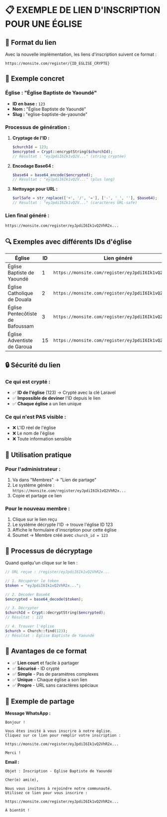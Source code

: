 # 📋 EXEMPLE DE LIEN D'INSCRIPTION POUR UNE ÉGLISE

## 🎯 **Format du lien**

Avec la nouvelle implémentation, les liens d'inscription suivent ce format :

```
https://monsite.com/register/{ID_EGLISE_CRYPTE}
```

## 🔧 **Exemple concret**

### **Église : "Église Baptiste de Yaoundé"**
- **ID en base :** `123`
- **Nom :** "Église Baptiste de Yaoundé"
- **Slug :** "eglise-baptiste-de-yaounde"

### **Processus de génération :**

1. **Cryptage de l'ID :**
   ```php
   $churchId = 123;
   $encrypted = Crypt::encryptString($churchId);
   // Résultat : "eyJpdiI6Ik1vQ2V..." (string cryptée)
   ```

2. **Encodage Base64 :**
   ```php
   $base64 = base64_encode($encrypted);
   // Résultat : "eyJpdiI6Ik1vQ2V..." (plus long)
   ```

3. **Nettoyage pour URL :**
   ```php
   $urlSafe = str_replace(['+', '/', '='], ['-', '_', ''], $base64);
   // Résultat : "eyJpdiI6Ik1vQ2V..." (caractères URL-safe)
   ```

### **Lien final généré :**
```
https://monsite.com/register/eyJpdiI6Ik1vQ2VhR2x...
```

## 🔍 **Exemples avec différents IDs d'église**

| Église | ID | Lien généré |
|--------|----|-----------| 
| Église Baptiste de Yaoundé | 1 | `https://monsite.com/register/eyJpdiI6Ik1vQ2VhR2x...` |
| Église Catholique de Douala | 2 | `https://monsite.com/register/eyJpdiI6Ik1vQ2VhR2y...` |
| Église Pentecôtiste de Bafoussam | 3 | `https://monsite.com/register/eyJpdiI6Ik1vQ2VhR2z...` |
| Église Adventiste de Garoua | 15 | `https://monsite.com/register/eyJpdiI6Ik1vQ2VhR2a...` |

## 🔒 **Sécurité du lien**

### **Ce qui est crypté :**
- ✅ **ID de l'église** (123) → Crypté avec la clé Laravel
- ✅ **Impossible de deviner** l'ID depuis le lien
- ✅ **Chaque église** a un lien unique

### **Ce qui n'est PAS visible :**
- ❌ L'ID réel de l'église
- ❌ Le nom de l'église
- ❌ Toute information sensible

## 🎯 **Utilisation pratique**

### **Pour l'administrateur :**
1. Va dans "Membres" → "Lien de partage"
2. Le système génère : `https://monsite.com/register/eyJpdiI6Ik1vQ2VhR2x...`
3. Copie et partage ce lien

### **Pour le nouveau membre :**
1. Clique sur le lien reçu
2. Le système décrypte l'ID → trouve l'église ID 123
3. Affiche le formulaire d'inscription pour cette église
4. Soumet → Membre créé avec `church_id = 123`

## 🔄 **Processus de décryptage**

Quand quelqu'un clique sur le lien :

```php
// URL reçue : /register/eyJpdiI6Ik1vQ2VhR2x...

// 1. Récupérer le token
$token = "eyJpdiI6Ik1vQ2VhR2x...";

// 2. Décoder Base64
$encrypted = base64_decode($token);

// 3. Décrypter
$churchId = Crypt::decryptString($encrypted);
// Résultat : 123

// 4. Trouver l'église
$church = Church::find(123);
// Résultat : Église Baptiste de Yaoundé
```

## 🎉 **Avantages de ce format**

- ✅ **Lien court** et facile à partager
- ✅ **Sécurisé** - ID crypté
- ✅ **Simple** - Pas de paramètres complexes
- ✅ **Unique** - Chaque église a son lien
- ✅ **Propre** - URL sans caractères spéciaux

## 📱 **Exemple de partage**

**Message WhatsApp :**
```
Bonjour ! 

Vous êtes invité à vous inscrire à notre église. 
Cliquez sur ce lien pour remplir votre inscription :

https://monsite.com/register/eyJpdiI6Ik1vQ2VhR2x...

Merci !
```

**Email :**
```
Objet : Inscription - Église Baptiste de Yaoundé

Cher(e) ami(e),

Nous vous invitons à rejoindre notre communauté. 
Utilisez ce lien pour vous inscrire :

https://monsite.com/register/eyJpdiI6Ik1vQ2VhR2x...

À bientôt !
```
